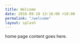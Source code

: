 ```yaml
---
title: Welcome
date: 2016-09-10 13:16:00 +10:00
permalink: "/welcome"
layout: splash
---
```


home page content goes here.